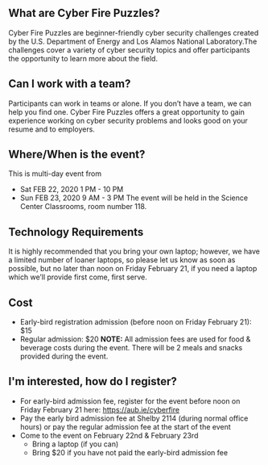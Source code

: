 ## What are Cyber Fire Puzzles?
Cyber Fire Puzzles are beginner-friendly cyber security challenges created by the U.S. Department of Energy and Los Alamos National
Laboratory.The challenges cover a variety of cyber security topics and offer participants the opportunity to learn more about the field.

## Can I work with a team?
Participants can work in teams or alone. If you don’t have a team, we can help you find one. Cyber Fire Puzzles offers a great
opportunity to gain experience working on cyber security problems and looks good on your resume and to employers.

## Where/When is the event?
This is multi-day event from 
* Sat FEB 22, 2020 1 PM - 10 PM
* Sun FEB 23, 2020 9 AM - 3 PM
The event will be held in the Science Center Classrooms, room number 118.

## Technology Requirements
It is highly recommended that you bring your own laptop; however, we have a limited number of loaner laptops, so please let us know as
soon as possible, but no later than noon on Friday February 21, if you need a laptop which we’ll provide first come, first serve.

## Cost
* Early-bird registration admission (before noon on Friday February 21): $15
* Regular admission: $20
__NOTE:__ All admission fees are used for food & beverage costs during the event. There will be 2 meals and snacks provided during the
event.

## I'm interested, how do I register?
* For early-bird admission fee, register for the event before noon on Friday February 21 here: https://aub.ie/cyberfire
* Pay the early bird admission fee at Shelby 2114 (during normal office hours) or pay the regular admission fee at the start of the event
* Come to the event on February 22nd & February 23rd
  - Bring a laptop (if you can)
  - Bring $20 if you have not paid the early-bird admission fee
